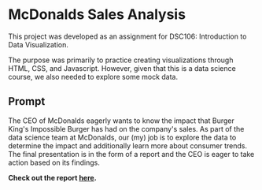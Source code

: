 # McDonalds Sales Analysis

This project was developed as an assignment for DSC106: Introduction to Data Visualization. 

The purpose was primarily to practice creating visualizations through HTML, CSS, and Javascript. However, given that this is a data science course, we also needed to explore some mock data.

## Prompt
The CEO of McDonalds eagerly wants to know the impact that Burger King's Impossible Burger has had on the company's sales. As part of the data science team at McDonalds, our (my) job is to explore the data to determine the impact and additionally learn more about consumer trends. The final presentation is in the form of a report and the CEO is eager to take action based on its findings.

**Check out the report [here](https://www.sanchezenrique.com/mcdonalds/).**
